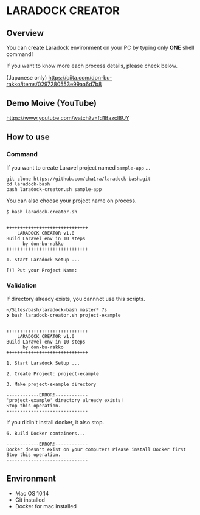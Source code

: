 # LARADOCK CREATOR

## Overview

You can create Laradock environment on your PC by typing only **ONE** shell command!  
  
If you want to know more each process details, please check below.  
  
(Japanese only) https://qiita.com/don-bu-rakko/items/0297280553e99aa6d7b8  
  
## Demo Moive (YouTube)
  
https://www.youtube.com/watch?v=fd1Bazcl8UY  
  
## How to use 

### Command

If you want to create Laravel project named `sample-app` ...

```shell
git clone https://github.com/cha1ra/laradock-bash.git
cd laradock-bash
bash laradock-creator.sh sample-app
```

You can also choose your project name on process.

```shell
$ bash laradock-creator.sh


++++++++++++++++++++++++++++++
    LARADOCK CREATOR v1.0
Build Laravel env in 10 steps
      by don-bu-rakko
++++++++++++++++++++++++++++++

1. Start Laradock Setup ...

[!] Put your Project Name:
```

### Validation
  
If directory already exists, you cannnot use this scripts.
  
```shell
~/Sites/bash/laradock-bash master* 7s
❯ bash laradock-creator.sh project-example


++++++++++++++++++++++++++++++
    LARADOCK CREATOR v1.0
Build Laravel env in 10 steps
      by don-bu-rakko
++++++++++++++++++++++++++++++

1. Start Laradock Setup ...

2. Create Project: project-example

3. Make project-example directory

------------ERROR!------------
'project-example' directory already exists!
Stop this operation.
------------------------------
```

If you didin't install docker, it also stop.

```shell
6. Build Docker containers...

------------ERROR!------------
Docker doesn't exist on your computer! Please install Docker first
Stop this operation.
------------------------------
```


## Environment
  
- Mac OS 10.14
- Git installed
- Docker for mac installed
